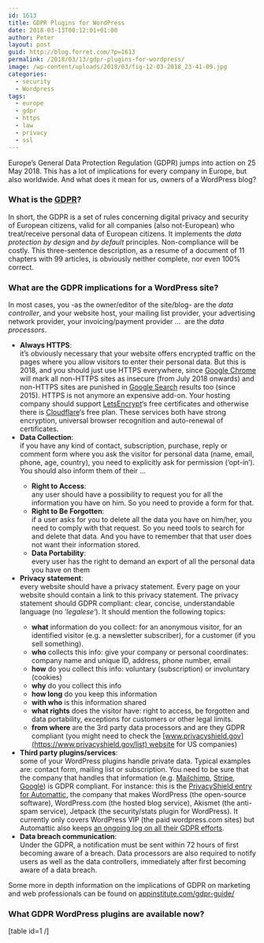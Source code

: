 ```yaml
---
id: 1613
title: GDPR Plugins for WordPress
date: 2018-03-13T00:12:01+01:00
author: Peter
layout: post
guid: http://blog.forret.com/?p=1613
permalink: /2018/03/13/gdpr-plugins-for-wordpress/
image: /wp-content/uploads/2018/03/fig-12-03-2018_23-41-09.jpg
categories:
  - security
  - Wordpress
tags:
  - europe
  - gdpr
  - https
  - law
  - privacy
  - ssl
---
```

Europe&#8217;s General Data Protection Regulation (GDPR) jumps into action on 25 May 2018. This has a lot of implications for every company in Europe, but also worldwide. And what does it mean for us, owners of a WordPress blog?

### What is the [GDPR](https://www.eugdpr.org/)?

In short, the GDPR is a set of rules concerning digital privacy and security of European citizens, valid for all companies (also not-European) who treat/receive personal data of European citizens. It implements the _data protection by design_ and _by default_ principles. Non-compliance will be costly. This three-sentence description, as a resume of a document of 11 chapters with 99 articles, is obviously neither complete, nor even 100% correct.

### What are the GDPR implications for a WordPress site?

In most cases, you -as the owner/editor of the site/blog- are the _data controller_, and your website host, your mailing list provider, your advertising network provider, your invoicing/payment provider &#8230;  are the _data processors_.

  * **Always HTTPS**:  
    it&#8217;s obviously necessary that your website offers encrypted traffic on the pages where you allow visitors to enter their personal data. But this is 2018, and you should just use HTTPS everywhere, since [Google Chrome](https://www.theverge.com/2018/2/8/16991254/chrome-not-secure-marked-http-encryption-ssl) will mark all non-HTTPS sites as insecure (from July 2018 onwards) and non-HTTPS sites are punished in [Google Search](https://thenextweb.com/google/2015/12/17/unsecured-websites-are-about-to-get-hammered-in-googles-search-ranking/) results too (since 2015). HTTPS is not anymore an expensive add-on. Your hosting company should support [LetsEncrypt](https://letsencrypt.org/)&#8216;s free certificates and otherwise there is [Cloudflare](https://www.cloudflare.com/ssl/)&#8216;s free plan. These services both have strong encryption, universal browser recognition and auto-renewal of certificates.
  * **Data Collection**:  
    if you have any kind of contact, subscription, purchase, reply or comment form where you ask the visitor for personal data (name, email, phone, age, country), you need to explicitly ask for permission (&#8216;opt-in&#8217;). You should also inform them of their &#8230;</p> 
      * **Right to Access**:  
        any user should have a possibility to request you for all the information you have on him. So you need to provide a form for that.
      * **Right to Be Forgotten**:  
        if a user asks for you to delete all the data you have on him/her, you need to comply with that request. So you need tools to search for and delete that data. And you have to remember that that user does not want their information stored.
      * **Data Portability**:  
        every user has the right to demand an export of all the personal data you have on them
  * **Privacy statement**:  
    every website should have a privacy statement. Every page on your website should contain a link to this privacy statement. The privacy statement should GDPR compliant: clear, concise, understandable language (no &#8216;_legalese_&#8216;). It should mention the following topics:</p> 
      * **what** information do you collect: for an anonymous visitor, for an identified visitor (e.g. a newsletter subscriber), for a customer (if you sell something).
      * **who** collects this info: give your company or personal coordinates: company name and unique ID, address, phone number, email
      * **how** do you collect this info: voluntary (subscription) or involuntary (cookies)
      * **why** do you collect this info
      * **how long** do you keep this information
      * **with who** is this information shared
      * **what rights** does the visitor have: right to access, be forgotten and data portability, exceptions for customers or other legal limits.
      * **from where** are the 3rd party data processors and are they GDPR compliant (you might need to check the [www.privacyshield.gov](https://www.privacyshield.gov/list) website for US companies)
  * **Third party plugins/services**:  
    some of your WordPress plugins handle private data. Typical examples are: contact form, mailing list or subscription. You need to be sure that the company that handles that information (e.g. [Mailchimp](https://www.privacyshield.gov/participant?id=a2zt0000000TO6hAAG&status=Active), [Stripe](https://www.privacyshield.gov/participant?id=a2zt0000000TQOUAA4&status=Active), [Google](https://www.privacyshield.gov/participant?id=a2zt000000001L5AAI&status=Active)) is GDPR compliant. For instance: this is the [PrivacyShield entry for Automattic](https://www.privacyshield.gov/participant?id=a2zt0000000CbqcAAC&status=Active), the company that makes WordPress (the open-source software), WordPress.com (the hosted blog service), Akismet (the anti-spam service), Jetpack (the security/stats plugin for WordPress). It currently only covers WordPress VIP (the paid wordpress.com sites) but Automattic also keeps [an ongoing log on all their GDPR efforts](https://en.support.wordpress.com/automattic-gdpr/).
  * **Data breach communication**:  
    Under the GDPR, a notification must be sent within 72 hours of first becoming aware of a breach. Data processors are also required to notify users as well as the data controllers, immediately after first becoming aware of a data breach.

Some more in depth information on the implications of GDPR on marketing and web professionals can be found on [appinstitute.com/gdpr-guide/](https://appinstitute.com/gdpr-guide/)

### What GDPR WordPress plugins are available now?

[table id=1 /]

&nbsp;

&nbsp;

&nbsp;